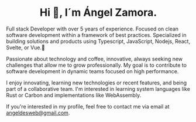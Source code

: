 <h1 align="center">Hi 👋, I´m Ángel Zamora.</h1>
Full stack Developer with over 5 years of experience. Focused on clean software development within a framework of best practices. Specialized in building solutions and products using Typescript, JavaScript, Nodejs, React, Svelte, or Vue.🚀

Passionate about technology and coffee, innovative, always seeking new challenges that allow me to grow professionally. My goal is to contribute to software development in dynamic teams focused on high performance.

I enjoy innovating, learning new technologies or recent features, and being part of a collaborative team. I'm interested in learning system languages like Rust or Carbon and implementations like WebAssembly.

If you're interested in my profile, feel free to contact me via email at angeldesweb@gmail.com.
